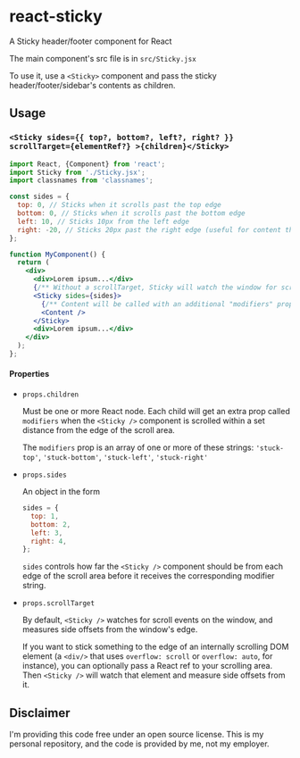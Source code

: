 # react-sticky

A Sticky header/footer component for React

The main component's src file is in `src/Sticky.jsx`

To use it, use a `<Sticky>` component and pass the sticky header/footer/sidebar's contents as children.




## Usage

### `<Sticky sides={{ top?, bottom?, left?, right? }} scrollTarget={elementRef?} >{children}</Sticky>`

```jsx
import React, {Component} from 'react';
import Sticky from './Sticky.jsx';
import classnames from 'classnames';

const sides = {
  top: 0, // Sticks when it scrolls past the top edge
  bottom: 0, // Sticks when it scrolls past the bottom edge
  left: 10, // Sticks 10px from the left edge
  right: -20, // Sticks 20px past the right edge (useful for content that should stick only when it's fully out of the frame)
};

function MyComponent() {
  return (
    <div>
      <div>Lorem ipsum...</div>
      {/** Without a scrollTarget, Sticky will watch the window for scroll events. */}
      <Sticky sides={sides}>
        {/** Content will be called with an additional "modifiers" prop */}
        <Content />
      </Sticky>
      <div>Lorem ipsum...</div>
    </div>
  );
};

```

#### Properties

- `props.children`

  Must be one or more React node. Each child will get an extra prop called `modifiers` when the `<Sticky />` component is scrolled within a set distance from the edge of the scroll area.

  The `modifiers` prop is an array of one or more of these strings: `'stuck-top'`, `'stuck-bottom'`, `'stuck-left'`, `'stuck-right'`

- `props.sides`

  An object in the form

  ```js
  sides = {
    top: 1,
    bottom: 2,
    left: 3,
    right: 4,
  };
  ```

  `sides` controls how far the `<Sticky />` component should be from each edge of the scroll area before it receives the corresponding modifier string.

- `props.scrollTarget`

  By default, `<Sticky />` watches for scroll events on the window, and measures side offsets from the window's edge.
  
  If you want to stick something to the edge of an internally scrolling DOM element (a `<div/>` that uses `overflow: scroll` or `overflow: auto`, for instance), you can optionally pass a React ref to your scrolling area. Then `<Sticky />` will watch that element and measure side offsets from it.

## Disclaimer

I'm providing this code free under an open source license. This is my personal repository, and the code is provided by me, not my employer.

